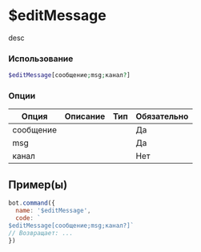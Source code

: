 # $editMessage
desc
### Использование
```php
$editMessage[сообщение;msg;канал?]
```

### Опции

| Опция | Описание | Тип | Обязательно |
|--------|-------------|------|----------|
| сообщение |  |  | Да | 
| msg |  |  | Да | 
| канал |  |  | Нет |
## Пример(ы)

```javascript
bot.command({
  name: '$editMessage',
  code: `
$editMessage[сообщение;msg;канал?]`
// Возвращает: ...
})
```
